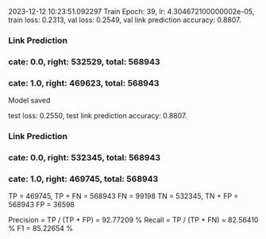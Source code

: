 2023-12-12 10:23:51.092297 Train Epoch: 39, lr: 4.304672100000002e-05, train loss: 0.2313, val loss: 0.2549, val link prediction accuracy: 0.8807.
### Link Prediction
###  cate: 0.0, right: 532529, total: 568943
###  cate: 1.0, right: 469623, total: 568943
Model saved

test loss: 0.2550, test link prediction accuracy: 0.8807.
### Link Prediction 
###  cate: 0.0, right: 532345, total: 568943
###  cate: 1.0, right: 469745, total: 568943

TP = 469745, TP + FN = 568943   FN = 99198
TN = 532345, TN + FP = 568943   FP = 36598

Precision   = TP / (TP + FP) =  92.77209 % 
Recall      = TP / (TP + FN) =  82.56410 % 
F1 =                            85.22654 % 
